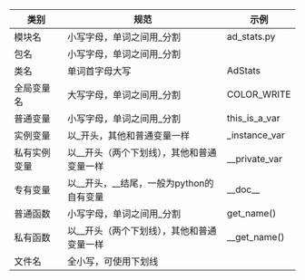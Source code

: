 | 类别         | 规范                                       | 示例          |
| ------------ | ------------------------------------------ | ------------- |
| 模块名       | 小写字母，单词之间用_分割                  | ad_stats.py   |
| 包名         | 小写字母，单词之间用_分割                  |               |
| 类名         | 单词首字母大写                             | AdStats       |
| 全局变量名   | 大写字母，单词之间用_分割                  | COLOR_WRITE   |
| 普通变量     | 小写字母，单词之间用_分割                  | this_is_a_var |
| 实例变量     | 以_开头，其他和普通变量一样                | _instance_var |
| 私有实例变量 | 以__开头（两个下划线），其他和普通变量一样 | __private_var |
| 专有变量     | 以_\_开头，__结尾，一般为python的自有变量  | \_\_doc__     |
| 普通函数     | 小写字母，单词之间用_分割                  | get_name()    |
| 私有函数     | 以__开头（两个下划线），其他和普通变量一样 | __get_name()  |
| 文件名       | 全小写，可使用下划线                       |               |

